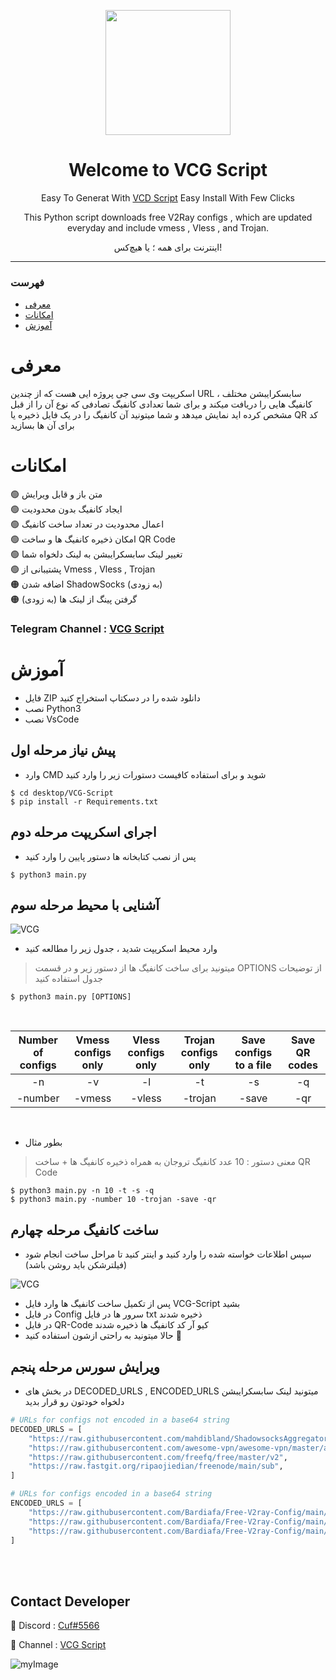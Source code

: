 <p align="center">
  <a href="https://github.com/RealCuf/V2Ray-Config-Downloader" target="_blank" rel="noopener noreferrer">
    <picture>
      <img width="200" height="200" src="https://i.ibb.co/khZMnP5/R-Copy.png">
    </picture>
  </a>
</p>

<h1 align="center"/>Welcome to VCG Script</h1>

<p align="center">
Easy To Generat With <a href="https://github.com/RealCuf/V2Ray-Config-Downloader">VCD Script</a> Easy Install With Few Clicks
</p>

<p align="center">This Python script downloads free V2Ray configs , which are updated everyday and include vmess , Vless , and Trojan.</p>
<p align="center">اینترنت برای همه ؛ یا هیچ‌کس!</p>
<hr>

### فهرست
- [معرفی](#معرفی)<br>
- [امکانات](#امکانات)<br>
- [آموزش](#آموزش) <br>
# معرفی
اسکریپت وی سی جی پروژه ایی هست که از چندین URL سابسکرایبشن مختلف ، کانفیگ هایی را دریافت میکند و برای شما تعدادی کانفیگ تصادفی که نوع آن را از قبل مشخص کرده اید نمایش میدهد و شما میتونید آن‌ کانفیگ را در یک فایل ذخیره یا QR کد برای آن‌ ها بسازید


# امکانات
:green_circle: متن باز و قابل ویرایش <br>
:green_circle: ایجاد کانفیگ بدون محدودیت <br>
:green_circle: اعمال محدودیت در تعداد ساخت کانفیگ<br>
:green_circle: امکان ذخیره کانفیگ ها و ساخت QR Code<br>
:green_circle: تغییر لینک سابسکرایبشن به لینک دلخواه شما<br>
:green_circle: پشتیبانی از Vmess , Vless , Trojan<br>
:orange_circle: اضافه شدن ShadowSocks (به زودی)<br>
:orange_circle: گرفتن پینگ از لینک ها (به زودی)<br>

### Telegram Channel : [VCG Script](https://t.me/VCGScript)

# آموزش


- فایل ZIP دانلود شده را در دسکتاپ استخراج کنید
- نصب Python3
- نصب VsCode
## پیش نیاز مرحله اول
- وارد CMD شوید و برای استفاده کافیست دستورات زیر را وارد کنید
```
$ cd desktop/VCG-Script
$ pip install -r Requirements.txt
```
## اجرای اسکریپت مرحله دوم
- پس از نصب کتابخانه ها دستور پایین را وارد کنید
```
$ python3 main.py
```
## آشنایی با محیط مرحله سوم
<a><img alt="VCG" src="https://i.ibb.co/khjHZfH/image.png"></a>
- وارد محیط اسکریپت شدید ، جدول زیر را مطالعه کنید
> میتونید برای ساخت کانفیگ ها از دستور زیر و در قسمت OPTIONS از توضیحات جدول استفاده کنید 
````
$ python3 main.py [OPTIONS]
````
<br>

|Number of configs|Vmess configs only|Vless configs only|Trojan configs only|Save configs to a file|Save QR codes|
|:---:|:---:|:---:|:---:|:---:|:---:|
|-n| -v| -l| -t| -s| -q|
|-number| -vmess| -vless| -trojan| -save| -qr|

<br>

- بطور مثال
> معنی دستور : 10 عدد کانفیگ تروجان به همراه ذخیره کانفیگ ها + ساخت QR Code 

````
$ python3 main.py -n 10 -t -s -q
$ python3 main.py -number 10 -trojan -save -qr
````
## ساخت کانفیگ مرحله چهارم
- سپس اطلاعات خواسته شده را وارد کنید و اینتر کنید تا مراحل ساخت انجام شود (فیلترشکن باید روشن باشد)

<a><img alt="VCG" src="https://i.ibb.co/H7fYhvM/image-2023-05-18-18-35-54.png"></a>
- پس از تکمیل ساخت کانفیگ ها وارد فایل VCG-Script بشید 
- در فایل Config سرور ها در فایل txt ذخیره شدند
- در فایل QR-Code کیو آر کد کانفیگ ها ذخیره شدند
- حالا میتونید به راحتی ازشون استفاده کنید 🎁

## ویرایش سورس مرحله پنجم
- در بخش های DECODED_URLS , ENCODED_URLS میتونید لینک سابسکرایبشن دلخواه خودتون رو قرار بدید
```python
# URLs for configs not encoded in a base64 string
DECODED_URLS = [
    "https://raw.githubusercontent.com/mahdibland/ShadowsocksAggregator/master/sub/sub_merge.txt",
    "https://raw.githubusercontent.com/awesome-vpn/awesome-vpn/master/all",
    "https://raw.githubusercontent.com/freefq/free/master/v2",
    "https://raw.fastgit.org/ripaojiedian/freenode/main/sub",
]

# URLs for configs encoded in a base64 string
ENCODED_URLS = [
    "https://raw.githubusercontent.com/Bardiafa/Free-V2ray-Config/main/Splitted-By-Protocol/vmess.txt",
    "https://raw.githubusercontent.com/Bardiafa/Free-V2ray-Config/main/Splitted-By-Protocol/vless.txt",
    "https://raw.githubusercontent.com/Bardiafa/Free-V2ray-Config/main/Splitted-By-Protocol/trojan.txt",
]
```
<br>
<br>

## Contact Developer

💎 Discord : [Cuf#5566](http://discordapp.com/users/767770096319201290)

💎 Channel : [VCG Script](https://t.me/VCGScript)

![myImage](https://media.giphy.com/media/XRB1uf2F9bGOA/giphy.gif)

<br>

